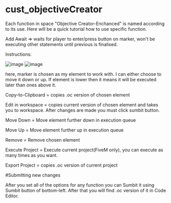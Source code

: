 # cust_objectiveCreator

Each function in space "Objective Creator-Enchanced" is named according to its use. Here will be a quick tutorial how to use specific function.

Add Await => waits for player to enter/press button on marker, won't be executing other statements until previous is finalised.

Instructions:

![image](https://user-images.githubusercontent.com/65498427/171618585-e96d066f-29a5-4b3c-a705-a976bb582648.png)
![image](https://user-images.githubusercontent.com/65498427/171618486-7e70fbde-0df4-4aec-ab31-8718141b8507.png)

here, marker is chosen as my element to work with. I can either choose to move it down or up. If element is lower then it means it will be executed later than ones above it. 

Copy-to-Clipboard = copies .oc version of chosen element

Edit in workspace = copies current version of chosen element and takes you to workspace. After changes are made you must click sumbit button.

Move Down = Move element further down in execution queue

Move Up = Move element further up in execution queue

Remove = Remove chosen element

Execute Project = Execute current project(FiveM only), you can execute as many times as you want.

Export Project = copies .oc version of current project

#Submitting new changes

After you set all of the options for any function you can Sumbit it using Sumbit button of bottom-left. After that you will find .oc version of it in Code Editor.
